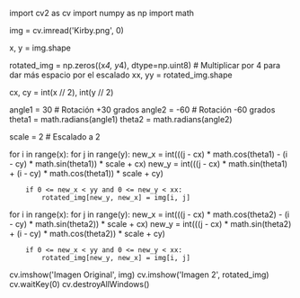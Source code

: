 import cv2 as cv
import numpy as np
import math

img = cv.imread('Kirby.png', 0)

x, y = img.shape

rotated_img = np.zeros((x*4, y*4), dtype=np.uint8)  # Multiplicar por 4 para dar más espacio por el escalado
xx, yy = rotated_img.shape

cx, cy = int(x // 2), int(y // 2)

angle1 = 30   # Rotación +30 grados
angle2 = -60  # Rotación -60 grados
theta1 = math.radians(angle1)
theta2 = math.radians(angle2)

scale = 2  # Escalado a 2

for i in range(x):
    for j in range(y):
        new_x = int(((j - cx) * math.cos(theta1) - (i - cy) * math.sin(theta1)) * scale + cx)
        new_y = int(((j - cx) * math.sin(theta1) + (i - cy) * math.cos(theta1)) * scale + cy)
        
        if 0 <= new_x < yy and 0 <= new_y < xx:
            rotated_img[new_y, new_x] = img[i, j]

for i in range(x):
    for j in range(y):
        new_x = int(((j - cx) * math.cos(theta2) - (i - cy) * math.sin(theta2)) * scale + cx)
        new_y = int(((j - cx) * math.sin(theta2) + (i - cy) * math.cos(theta2)) * scale + cy)
        
        if 0 <= new_x < yy and 0 <= new_y < xx:
            rotated_img[new_y, new_x] = img[i, j]

cv.imshow('Imagen Original', img)
cv.imshow('Imagen 2', rotated_img)
cv.waitKey(0)
cv.destroyAllWindows()
